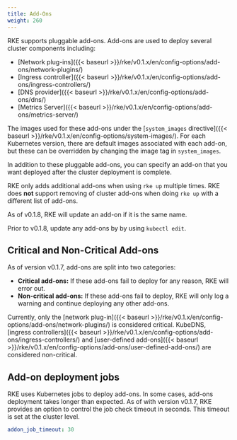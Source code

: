 ```yaml
---
title: Add-Ons
weight: 260
---
```


RKE supports pluggable add-ons. Add-ons are used to deploy several cluster components including:

* [Network plug-ins]({{< baseurl >}}/rke/v0.1.x/en/config-options/add-ons/network-plugins/)
* [Ingress controller]({{< baseurl >}}/rke/v0.1.x/en/config-options/add-ons/ingress-controllers/)
* [DNS provider]({{< baseurl >}}/rke/v0.1.x/en/config-options/add-ons/dns/)
* [Metrics Server]({{< baseurl >}}/rke/v0.1.x/en/config-options/add-ons/metrics-server/)

The images used for these add-ons under the [`system_images` directive]({{< baseurl >}}/rke/v0.1.x/en/config-options/system-images/). For each Kubernetes version, there are default images associated with each add-on, but these can be overridden by changing the image tag in `system_images`.

In addition to these pluggable add-ons, you can specify an add-on that you want deployed after the cluster deployment is complete.

RKE only adds additional add-ons when using `rke up` multiple times. RKE does **not** support removing of cluster add-ons when doing `rke up` with a different list of add-ons.

As of v0.1.8, RKE will update an add-on if it is the same name.

Prior to v0.1.8, update any add-ons by by using `kubectl edit`.


## Critical and Non-Critical Add-ons

As of version v0.1.7, add-ons are split into two categories:

- **Critical add-ons:** If these add-ons fail to deploy for any reason, RKE will error out.
- **Non-critical add-ons:** If these add-ons fail to deploy, RKE will only log a warning and continue deploying any other add-ons.

Currently, only the [network plug-in]({{< baseurl >}}/rke/v0.1.x/en/config-options/add-ons/network-plugins/) is considered critical. KubeDNS, [ingress controllers]({{< baseurl >}}/rke/v0.1.x/en/config-options/add-ons/ingress-controllers/) and [user-defined add-ons]({{< baseurl >}}/rke/v0.1.x/en/config-options/add-ons/user-defined-add-ons/) are considered non-critical.

## Add-on deployment jobs

RKE uses Kubernetes jobs to deploy add-ons. In some cases, add-ons deployment takes longer than expected. As of with version v0.1.7, RKE provides an option to control the job check timeout in seconds. This timeout is set at the cluster level.

```yaml
addon_job_timeout: 30
```
